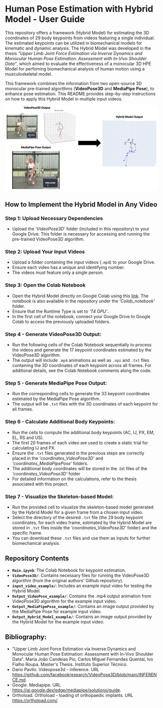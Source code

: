 # Human Pose Estimation with Hybrid Model - User Guide
This repository offers a framework (Hybrid Model) for estimating the 3D coordinates of 29 body keypoints from videos featuring a single individual. The estimated keypoints can be utilized in biomechanical models for kinematic and dynamic analysis. The Hybrid Model was developed in the thesis *"Upper Limb Joint Force Estimation via Inverse Dynamics and Monocular Human Pose Estimation: Assessment with In-Vivo Shoulder Data"*, which aimed to evaluate the effectiveness of a monocular 3D HPE Model for perfoming biomechanical analysis of human motion using a musculoskeletal model. 

This framework combines the information from two open-source 3D monocular pre-trained algorithms (**VideoPose3D** and **MediaPipe Pose**), to enhance pose estimation. This README provides step-by-step instructions on how to apply this Hybrid Model in multiple input videos.

![Hybrid Model Overview](Introduction.png)

## How to Implement the Hybrid Model in Any Video

### Step 1: Upload Necessary Dependencies
- Upload the *'VideoPose3D'* folder (included in this repository) to your Google Drive. This folder is necessary for accessing and running the pre-trained VideoPose3D algorithm.

### Step 2: Upload Your Input Videos
- Upload a folder containing the input videos (`.mp4`) to your Google Drive.
- Ensure each video has a unique and identifying number.
- The videos must feature only a single person.

### Step 3: Open the Colab Notebook
- Open the Hybrid Model directly on Google Colab using this [link](https://colab.research.google.com/drive/1uJyhlSCVim_g5H02v8AjY2lFa_7JBWO_?usp=sharing). The notebook is also available in the repository under the *'Colab_notebook'* folder.
- Ensure that the Runtime Type is set to *'T4 GPU'*.
- In the first cell of the notebook, connect your Google Drive to Google Colab to access the previously uploaded folders.
  
### Step 4 - Generate VideoPose3D Output:
- Run the following cells of the Colab Notebook sequentially to process the videos and generate the 17 keypoint coordinates estimated by the VideoPose3D algorithm.
- The output will include `.mp4` animations as well as `.npz` and `.txt` files containing the 3D coordinates of each keypoint across all frames. For additional details, see the Colab Notebook comments along the code.

### Step 5 - Generate MediaPipe Pose Output:
- Run the corresponding cells to generate the 33 keypoint coordinates estimated by the MediaPipe Pose algorithm.
- The output will be `.txt` files with the 3D coordinates of each keypoint for all frames.

### Step 6 - Calculate Additional Body Keypoints:
- Run the cells to compute the additional body keypoints (AC, IJ, PX, EM, EL, RS and US).
-  The first 20 frames of each video are used to create a static trial for calculating IJ and PX.
- Ensure the `.txt` files generated in the previous steps are correctly placed in the *'coordinates_VideoPose3D'* and *'coordinates_MediaPipePose'* folders.
- The additional body coordinates will be stored in the .txt files of the *'coordinates_VideoPose3D'* folder
- For detailed information on the calculations, refer to the thesis associated with this project.

### Step 7 - Visualize the Skeleton-based Model:
- Run the provided cell to visualize the skeleton-based model generated by the Hybrid Model for a given frame from a chosen input video.
- Select the directory of the desired `.txt` file (the 29 body keypoint coordinates, for each video frame, estimated by the Hybrid Model are stored in `.txt` files inside the *'coordinates_VideoPose3D'* folder) and the specific frame.
- You can download these `.txt` files and use them as inputs for further biomechanical analysis.


## Repository Contents
- **`Main.ipynb`**: The Colab Notebook for keypoint estimation.
- **`VideoPose3D/`**: Contains necessary files for running the VideoPose3D algorithm (from the original authors' Github repository).
- **`input_video_example/`**: Includes an example input video for testing the Hybrid Model.
- **`Output_VideoPose_example/`**: Contains the .mp4 output animation from VideoPose3D algorithm for the example input video.
- **`Output_MediaPipePose_example/`**: Contains an image output provided by the MediaPipe Pose for example input video.
- **`Output_Hybrid_Model_example/`**: Contains an image output provided by the Hybrid Model for the example input video.

## Bibliography:
- "Upper Limb Joint Force Estimation via Inverse Dynamics and Monocular Human Pose Estimation: Assessment with In-Vivo Shoulder Data". Maria João Candeias Pio, Carlos Miguel Fernandes Quental, Ivo Fialho Roupa. Master's Thesis. Instituto Superior Técnico.
- Dario Pavllo. Videopose3d - inference. URL https://github.com/facebookresearch/VideoPose3D/blob/main/INFERENCE.md.
- Google. Mediapipe. URL https://ai.google.dev/edge/mediapipe/solutions/guide.
- Orthoload. Orthoload - loading of orthopaedic implants. URL https://orthoload.com/.

